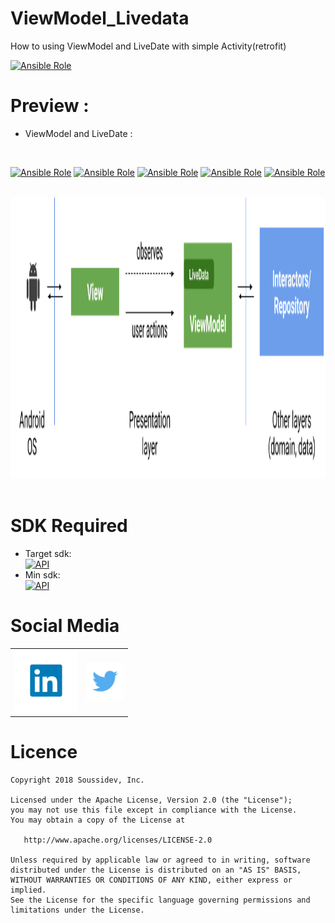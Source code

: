 # ViewModel_Livedata
How to using ViewModel and LiveDate with simple Activity(retrofit)
<br>

[![Ansible Role](https://img.shields.io/badge/Developer-Soussidev-yellow.svg)]()

# Preview :
* ViewModel and LiveDate :
<br>

[![Ansible Role](https://img.shields.io/badge/lib-Retrofit-green.svg)]()
[![Ansible Role](https://img.shields.io/badge/lib-ViewModel-green.svg)]()
[![Ansible Role](https://img.shields.io/badge/lib-LiveData-green.svg)]()
[![Ansible Role](https://img.shields.io/badge/lib-RXPref-blue.svg)]()
[![Ansible Role](https://img.shields.io/badge/lib-RXJAVA-yellow.svg)]()

<br>
<img src="picture/viewmodel.png" height="450" width="820">&nbsp;
<br>

# SDK Required
+ Target sdk:<br>
[![API](https://img.shields.io/badge/API-23%2B-brightgreen.svg?style=flat)](https://android-arsenal.com/api?level=26)
+ Min sdk:<br>
[![API](https://img.shields.io/badge/API-19%2B-orange.svg?style=flat)](https://android-arsenal.com/api?level=21)

# Social Media
<table style="border:0px;">
   <tr>
      <td>
<a href="https://www.linkedin.com/in/soussimohamed/">
<img src="picture/linkedin.png" height="100" width="100" alt="Soussi Mohamed">
</a>
      </td>
      <td>
         <a href="https://twitter.com/soussimohamed7/">
<img src="picture/Twitter.png" height="60" width="60" alt="Soussi Mohamed">
</a>
     </td>
  </tr> 
</table>  

# Licence

```
Copyright 2018 Soussidev, Inc.

Licensed under the Apache License, Version 2.0 (the "License");
you may not use this file except in compliance with the License.
You may obtain a copy of the License at

   http://www.apache.org/licenses/LICENSE-2.0

Unless required by applicable law or agreed to in writing, software
distributed under the License is distributed on an "AS IS" BASIS,
WITHOUT WARRANTIES OR CONDITIONS OF ANY KIND, either express or implied.
See the License for the specific language governing permissions and
limitations under the License.
```
